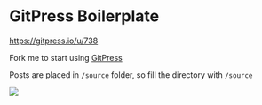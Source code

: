 # GitPress Boilerplate

https://gitpress.io/u/738

Fork me to start using [GitPress](https://gitpress.io)

Posts are placed in `/source` folder, so fill the directory with `/source`

![](https://github.com/gitpress-io/boilerplate/blob/master/screenshot.jpg)
